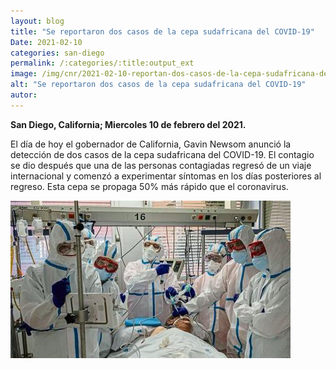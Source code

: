 ```yaml
---
layout: blog
title: "Se reportaron dos casos de la cepa sudafricana del COVID-19"
Date: 2021-02-10
categories: san-diego
permalink: /:categories/:title:output_ext
image: /img/cnr/2021-02-10-reportan-dos-casos-de-la-cepa-sudafricana-del-covid-19.jpg
alt: "Se reportaron dos casos de la cepa sudafricana del COVID-19"
autor:
---
```


**San Diego, California; Miercoles 10 de febrero del 2021.** 

El día de hoy el gobernador de California, Gavin Newsom anunció la detección de dos casos de la cepa sudafricana del COVID-19. El contagio se dio después que una de las personas contagiadas regresó de un viaje internacional y comenzó a experimentar síntomas en los días posteriores al regreso. 
Esta cepa se propaga 50% más rápido que el coronavirus. 

<div id="carouselExampleSlidesOnly" class="carousel slide" data-ride="carousel">
  <div class="carousel-inner">
    <div class="carousel-item active">
       <img class="d-block w-100" src="/img/cnr/2021-02-10-reportan-dos-casos-de-la-cepa-sudafricana-del-covid-19.jpg" loading="lazy"  alt="Se reportaron dos casos de la cepa sudafricana del COVID-19">
    </div>
  </div>
</div>